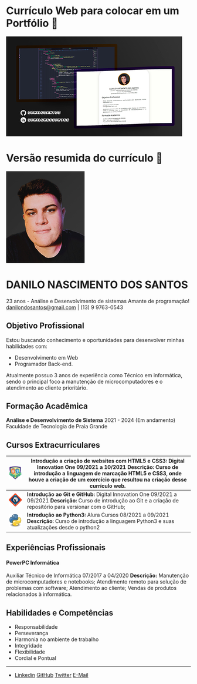 # Currículo Web para colocar em um Portfólio :notebook_with_decorative_cover:

![resume](img/thumbnail.jpg)

# Versão resumida do currículo :scroll:



<img src="img/foto.jpg" alt="Selfie de Danilo"  />

# DANILO NASCIMENTO DOS SANTOS

23 anos - Análise e Desenvolvimento de sistemas
Amante de programação!
danilondosantos@gmail.com | (13) 9 9763-0543

## Objetivo Profissional

Estou buscando conhecimento e oportunidades para desenvolver minhas habilidades com:

- Desenvolvimento em Web
- Programador Back-end.

Atualmente possuo 3 anos de experiência como Técnico em informática, sendo o principal foco a manutenção de microcomputadores e o atendimento ao cliente prioritário.

## Formação Acadêmica

**Análise e Desenvolvimento de Sistema**
2021 - 2024 (Em andamento)
Faculdade de Tecnologia de Praia Grande

## Cursos Extracurriculares

| <img src="img/htmlcss.png" alt="HTML5 e CSS3" style="zoom: 25%;" /> | Introdução a criação de websites com HTML5 e CSS3: Digital Innovation One 09/2021 a 10/2021 Descrição: Curso de introdução a linguagem de marcação HTML5 e CSS3, onde houve a criação de um exercício que resultou na criação desse currículo web. |
| ------------------------------------------------------------ | ------------------------------------------------------------ |
| <img src="img/gitgithub.png" alt="Git e GitHub" style="zoom:8%;" /> | **Introdução ao Git e GitHub:** Digital Innovation One 09/2021 a 09/2021 **Descrição:** Curso de introdução ao Git e a criação de repositório para versionar com o GitHub; |
| <img src="img/python.png" style="zoom:22%;" />               | **Introdução ao Python3:** Alura Cursos 08/2021 a 09/2021 **Descrição:** Curso de introdução a linguagem Python3 e suas atualizações desde o python2 |

## Experiências Profissionais

#### PowerPC Informática

Auxiliar Técnico de Informática
07/2017 a 04/2020
**Descrição:** Manutenção de microcomputadores e notebooks; Atendimento remoto para solução de problemas com software; Atendimento ao cliente; Vendas de produtos relacionados à informática.

## Habilidades e Competências

- Responsabilidade
- Perseverança
- Harmonia no ambiente de trabalho
- Integridade
- Flexibilidade
- Cordial e Pontual

------

- [Linkedin](https://www.linkedin.com/in/danilondosantos)	[GitHub](https://www.github.com/danilusantos)	[Twitter](https://www.twitter.com/danilunsantos)	[E-Mail](danilondosantos@gmail.com)